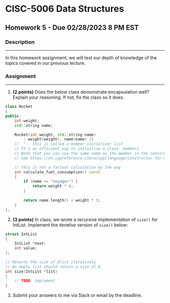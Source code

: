 # CISC-5006 Data Structures

## Homework 5 -  Due 02/28/2023 8 PM EST


### Description
---
In this homework assignment, we will test our depth of knowledge of the topics covered in our previous lecture.


### Assignment
---
1. __(2 points)__ Does the below class demonstrate encapsulation well? Explain your reasoning. If not, fix the class so it does.

```cpp
class Rocket
{
public:
    int weight;
    std::string name;

    Rocket(int weight, std::string name)
        : weight(weight), name(name) {}
    //  ^-- this is called a member initializer list
    // It's an efficient way to initialize a class' members
    // Note that you can use the same name as the member in the constructor parameter
    // See https://en.cppreference.com/w/cpp/language/constructor for more info

    // this is not a factual calculation by the way
    int calculate_fuel_consumption() const
    {    
        if (name == "voyager") {
            return weight * 4;
        }
        
        return name.length() + weight * 3;
    }
};
```

2. __(3 points)__ In class, we wrote a recursive implementation of `size()` for IntList. Implement the _iterative_ version of `size()` below:

```cpp
struct IntList
{
    IntList *next;
    int value;
};

// Returns the size of @list iteratively
// An empty list should return a size of 0.
int size(IntList *list)
{
    // TODO: implement
}
```

3. Submit your answers to me via Slack or email by the deadline.